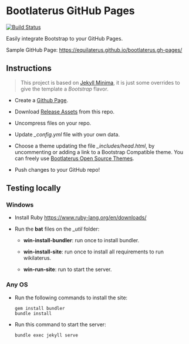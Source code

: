 # Bootlaterus GitHub Pages

[![Build Status](https://travis-ci.org/equilaterus/bootlaterus.gh-pages.svg?branch=master)](https://travis-ci.org/equilaterus/bootlaterus.gh-pages) 

Easily integrate Bootstrap to your GitHub Pages.

Sample GitHub Page: https://equilaterus.github.io/bootlaterus.gh-pages/


## Instructions

> This project is based on [Jekyll Minima](https://github.com/jekyll/minima), it is just some overrides to give the template a *Bootstrap* flavor.


* Create a [Github Page](https://pages.github.com/).

* Download [Release Assets](https://github.com/equilaterus/bootlaterus.gh-pages/releases/download/v0.0.1/bootlaterus.gh-pages-0.0.1.zip) from this repo.

* Uncompress files on your repo.

* Update *_config.yml* file with your own data.

* Choose a theme updating the file *_includes/head.html*, by uncommenting or adding a link to a Bootstrap Compatible theme. You can freely use [Bootlaterus Open Source Themes](https://github.com/equilaterus/bootlaterus).

* Push changes to your GitHub repo!

## Testing locally

### Windows 

* Install Ruby https://www.ruby-lang.org/en/downloads/

* Run the **bat** files on the *_util* folder:

    * **win-install-bundler**: run once to install bundler.

    * **win-install-site**: run once to install all requirements to run wikilaterus.

    * **win-run-site**: run to start the server.

### Any OS

* Run the following commands to install the site:

  ```
  gem install bundler
  bundle install
  ```

* Run this command to start the server:

  ```
  bundle exec jekyll serve
  ```
